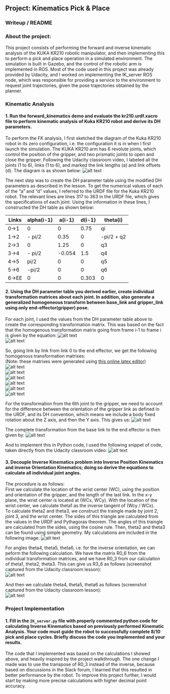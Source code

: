 ## Project: Kinematics Pick & Place


[//]: # (Image References)

[image1]: ./misc_images/sketch.jpg
[image2]: ./misc_images/eq2.png
[image3]: ./misc_images/image-3.png
[image4]: ./misc_images/T0_1.jpg
[image5]: ./misc_images/T1_2.jpg
[image6]: ./misc_images/T2_3.jpg
[image7]: ./misc_images/T3_4.jpg
[image8]: ./misc_images/T4_5.jpg
[image9]: ./misc_images/T5_6.jpg
[image10]: ./misc_images/T6_EE.jpg
[image11]: ./misc_images/T0_EE.jpg
[image12]: ./misc_images/codeblock.png
[image13]: ./misc_images/thetacalc.jpg
[image14]: ./misc_images/R3_6.png
[image15]: ./misc_images/theta456.png
[image16]: ./misc_images/kinematics_complete.png

### Writeup / README  

### About the project:
This project consists of performing the forward and inverse kinematic analysis of the KUKA KR210 robotic manipulator, and then implementing this to perform a pick and place operation in a simulated environment. The simulation is built in Gazebo, and the control of the robotic arm is implemented in ROS. Most of the code used in this project was already provided by Udacity, and I worked on implementing the IK_server ROS node, which was responsible for providing a service to the environment to request joint trajectories, given the pose trajectories obtained by the planner.

### Kinematic Analysis
#### 1. Run the forward_kinematics demo and evaluate the kr210.urdf.xacro file to perform kinematic analysis of Kuka KR210 robot and derive its DH parameters.

To perform the FK analysis, I first sketched the diagram of the Kuka KR210 robot in its zero configuration, i.e. the configuration it is in when I first launch the simulation. The KUKA KR210 arm has 6 revolute joints, which control the position of the gripper, and two prismatic joints to open and close the gripper. Following the Udacity classroom video, I labeled all the joints (1 to 6), links (1 to 6), and marked the link lengths (a) and link offsets (d). The diagram is as shown below:
![alt text][image1]

The next step was to create the DH parameter table using the modified DH parameters as described in the lesson. To get the numerical values of each of the “a” and “d” values, I referred to the URDF file for the Kuka KR210 robot. The relevant lines are lines 317 to 363 in the URDF file, which gives the specifications of each joint. Using the information in these lines, I constructed the DH table as shown below:

Links | alpha(i-1) | a(i-1) | d(i-1) | theta(i)
--- | --- | --- | --- | ---
0->1 | 0 | 0 | 0.75 | qi
1->2 | - pi/2 | 0.35 | 0 | -pi/2 + q2
2->3 | 0 | 1.25 | 0 | q3
3->4 |  - pi/2 | -0.054 | 1.5 | q4
4->5 | pi/2 | 0 | 0 | q5
5->6 | -pi/2 | 0 | 0 | q6
6->EE | 0 | 0 | 0.303 | 0

#### 2. Using the DH parameter table you derived earlier, create individual transformation matrices about each joint. In addition, also generate a generalized homogeneous transform between base_link and gripper_link using only end-effector(gripper) pose.

For each joint, I used the values from the DH parameter table above to create the corresponding transformation matrix. This was based on the fact that the homogenous transformation matrix going from frame i-1 to frame i is given by the equation:
![alt text][image2]  
![alt text][image3]

So, going link by link from link 0 to the end effector, we get the following homogenous transformation matrixes:  
(Note: these matrixes were generated using [this online latex editor](https://www.codecogs.com/latex/eqneditor.php))  
![alt text][image4]  
![alt text][image5]  
![alt text][image6]  
![alt text][image7]  
![alt text][image8]  
![alt text][image9]  

For the transformation from the 6th joint to the gripper, we need to account for the difference between the orientation of the gripper link as defined in the URDF, and its DH convention, which means we include a body fixed rotation about the Z axis, and then the Y axis. This gives us:
![alt text][image10]

The complete transformation from the base link to the end effector is then given by:
![alt text][image11]

And to implement this in Python code, I used the following snippet of code, taken directly from the Udacity classroom video:
![alt text][image12]  


#### 3. Decouple Inverse Kinematics problem into Inverse Position Kinematics and inverse Orientation Kinematics; doing so derive the equations to calculate all individual joint angles.
The procedure is as follows:  
First we calculate the location of the wrist center (WC), using the position and orientation of the gripper, and the length of the last link. In the x-y plane, the wrist center is located at (WCx, WCy). With the location of the wrist center, we calculate theta1 as the inverse tangent of (Wcy / WCx).  
To calculate theta2 and theta3, we construct the traingle made by joint 2, joint 3, and the wrist center. The sides of this triangle are calculated from the values in the URDF and Pythagoras theorem. The angles of this traingle are calculated from the sides, using the cosine rule. Then, theta2 and theta3 can be found using simple geometry. My calculations are included in the following image:
![alt text][image13]  

For angles theta4, theta5, theta6, i.e. for the inverse orientation, we can peform the following calculation. We have the matrix R0_6 from the individual transformation matrices, and we have R0_3 from our calculation of theta1, theta2, theta3. This can give us R3_6 as follows (screenshot captured from the Udacity classroom lesson):  
![alt text][image14]  

And then we calculate theta4, theta5, theta6 as follows (screenshot captured from the Udacity classroom lesson):  
![alt text][image15]  

### Project Implementation

#### 1. Fill in the `IK_server.py` file with properly commented python code for calculating Inverse Kinematics based on previously performed Kinematic Analysis. Your code must guide the robot to successfully complete 8/10 pick and place cycles. Briefly discuss the code you implemented and your results. 

The code that I implemented was based on the calculations I showed above, and heavily inspired by the project walkthrough. The one change I made was to use the transpose of R0_3 instead of the inverse, because based on discussions in the Slack forum, I learned that this resulted in better performance by the robot. To improve this project further, I would start by making more precise calculations with higher decimal point accuracy.

